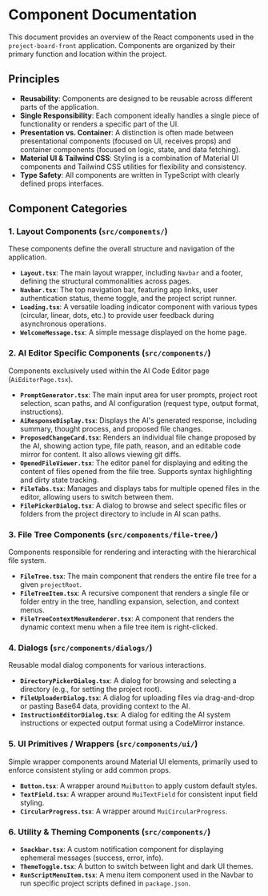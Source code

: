 # Component Documentation

This document provides an overview of the React components used in the `project-board-front` application. Components are organized by their primary function and location within the project.

## Principles

-   **Reusability**: Components are designed to be reusable across different parts of the application.
-   **Single Responsibility**: Each component ideally handles a single piece of functionality or renders a specific part of the UI.
-   **Presentation vs. Container**: A distinction is often made between presentational components (focused on UI, receives props) and container components (focused on logic, state, and data fetching).
-   **Material UI & Tailwind CSS**: Styling is a combination of Material UI components and Tailwind CSS utilities for flexibility and consistency.
-   **Type Safety**: All components are written in TypeScript with clearly defined props interfaces.

## Component Categories

### 1. Layout Components (`src/components/`)

These components define the overall structure and navigation of the application.

-   **`Layout.tsx`**: The main layout wrapper, including `Navbar` and a footer, defining the structural commonalities across pages.
-   **`Navbar.tsx`**: The top navigation bar, featuring app links, user authentication status, theme toggle, and the project script runner.
-   **`Loading.tsx`**: A versatile loading indicator component with various types (circular, linear, dots, etc.) to provide user feedback during asynchronous operations.
-   **`WelcomeMessage.tsx`**: A simple message displayed on the home page.

### 2. AI Editor Specific Components (`src/components/`)

Components exclusively used within the AI Code Editor page (`AiEditorPage.tsx`).

-   **`PromptGenerator.tsx`**: The main input area for user prompts, project root selection, scan paths, and AI configuration (request type, output format, instructions).
-   **`AiResponseDisplay.tsx`**: Displays the AI's generated response, including summary, thought process, and proposed file changes.
-   **`ProposedChangeCard.tsx`**: Renders an individual file change proposed by the AI, showing action type, file path, reason, and an editable code mirror for content. It also allows viewing git diffs.
-   **`OpenedFileViewer.tsx`**: The editor panel for displaying and editing the content of files opened from the file tree. Supports syntax highlighting and dirty state tracking.
-   **`FileTabs.tsx`**: Manages and displays tabs for multiple opened files in the editor, allowing users to switch between them.
-   **`FilePickerDialog.tsx`**: A dialog to browse and select specific files or folders from the project directory to include in AI scan paths.

### 3. File Tree Components (`src/components/file-tree/`)

Components responsible for rendering and interacting with the hierarchical file system.

-   **`FileTree.tsx`**: The main component that renders the entire file tree for a given `projectRoot`.
-   **`FileTreeItem.tsx`**: A recursive component that renders a single file or folder entry in the tree, handling expansion, selection, and context menus.
-   **`FileTreeContextMenuRenderer.tsx`**: A component that renders the dynamic context menu when a file tree item is right-clicked.

### 4. Dialogs (`src/components/dialogs/`)

Reusable modal dialog components for various interactions.

-   **`DirectoryPickerDialog.tsx`**: A dialog for browsing and selecting a directory (e.g., for setting the project root).
-   **`FileUploaderDialog.tsx`**: A dialog for uploading files via drag-and-drop or pasting Base64 data, providing context to the AI.
-   **`InstructionEditorDialog.tsx`**: A dialog for editing the AI system instructions or expected output format using a CodeMirror instance.

### 5. UI Primitives / Wrappers (`src/components/ui/`)

Simple wrapper components around Material UI elements, primarily used to enforce consistent styling or add common props.

-   **`Button.tsx`**: A wrapper around `MuiButton` to apply custom default styles.
-   **`TextField.tsx`**: A wrapper around `MuiTextField` for consistent input field styling.
-   **`CircularProgress.tsx`**: A wrapper around `MuiCircularProgress`.

### 6. Utility & Theming Components (`src/components/`)

-   **`Snackbar.tsx`**: A custom notification component for displaying ephemeral messages (success, error, info).
-   **`ThemeToggle.tsx`**: A button to switch between light and dark UI themes.
-   **`RunScriptMenuItem.tsx`**: A menu item component used in the Navbar to run specific project scripts defined in `package.json`.
